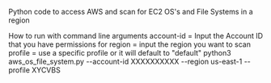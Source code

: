 Python code to access AWS and scan for EC2 OS's and File Systems in a region

How to run with command line arguments
account-id = Input the Account ID that you have permissions for
region = input the region you want to scan
profile = use a specific profile or it will default to "default"
python3 aws_os_file_system.py --account-id XXXXXXXXXX --region us-east-1 --profile XYCVBS

